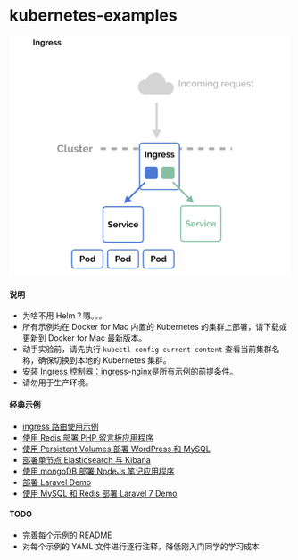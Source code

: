 # kubernetes-examples

![ingress](ingress.png)

#### 说明

* 为啥不用 Helm？嗯。。。
* 所有示例均在 Docker for Mac 内置的 Kubernetes 的集群上部署，请下载或更新到 Docker for Mac 最新版本。
* 动手实验前，请先执行 `kubectl config current-content` 查看当前集群名称，确保切换到本地的 Kubernetes 集群。
* [安装 Ingress 控制器：ingress-nginx](./ingress-nginx)是所有示例的前提条件。 
* 请勿用于生产环境。

#### 经典示例

* [ingress 路由使用示例](./kubernetes-ingress-with-nginx)
* [使用 Redis 部署 PHP 留言板应用程序](deploying-php-guestbook-application-with-redis)
* [使用 Persistent Volumes 部署 WordPress 和 MySQL](deploying-wordpress-and-mysql-with-persistent-volumes)
* [部署单节点 Elasticsearch 与 Kibana](running-simple-elasticsearch-and-kibana)
* [使用 mongoDB 部署 NodeJs 笔记应用程序](deploying-nodejs-note-application-with-mongodb)
* [部署 Laravel Demo](deploying-laravel-application)
* [使用 MySQL 和 Redis 部署 Laravel 7 Demo](deploying-laravel-7-with-mysql-and-redis)
#### TODO

* 完善每个示例的 README
* 对每个示例的 YAML 文件进行逐行注释，降低刚入门同学的学习成本
